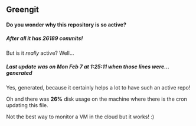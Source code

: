 ## Greengit

#### Do you wonder why this repository is so active?

##### After all it has 26189 commits!

But is it *really* active? Well...

##### Last update was on Mon Feb 7 at 1:25:11 when those lines were... generated

Yes, generated, because it certainly helps a lot to have such an active repo!

Oh and there was **26%** disk usage on the machine
where there is the cron updating this file.

Not the best way to monitor a VM in the cloud but it works! :)
